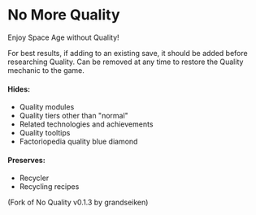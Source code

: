 # No More Quality

Enjoy Space Age without Quality!

For best results, if adding to an existing save, it should be added before researching Quality.
Can be removed at any time to restore the Quality mechanic to the game.

#### Hides:

* Quality modules
* Quality tiers other than "normal"
* Related technologies and achievements
* Quality tooltips
* Factoriopedia quality blue diamond

#### Preserves:

* Recycler
* Recycling recipes

&NewLine;
&NewLine;

(Fork of No Quality v0.1.3 by grandseiken)

